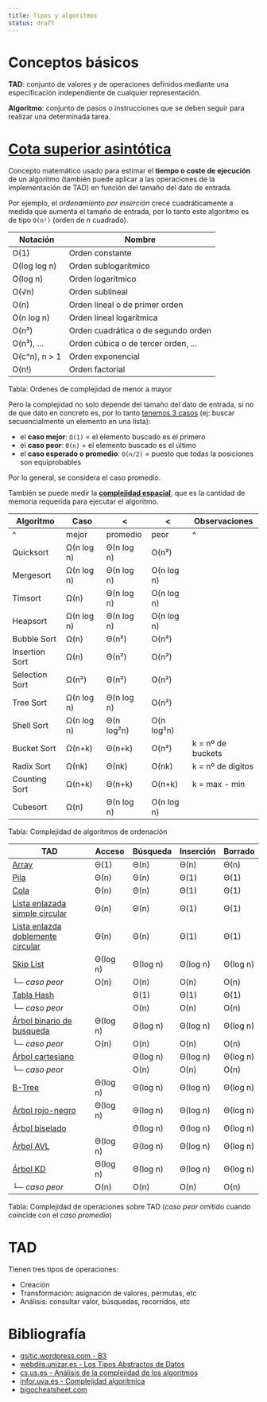 ```yaml
---
title: Tipos y algoritmos
status: draft
---
```


# Conceptos básicos

**TAD**:
conjunto de valores y de operaciones definidos
mediante una especificación independiente de cualquier representación.

**Algoritmo**: conjunto de pasos o instrucciones que se deben seguir para realizar
una determinada tarea.

# [Cota superior asintótica](https://es.wikipedia.org/wiki/Cota_superior_asint%C3%B3tica)

Concepto matemático usado para estimar el **tiempo o coste de ejecución** de un algoritmo
(también puede aplicar a las operaciones de la implementación de TAD) en función
del tamaño del dato de entrada.

Por ejemplo, el *ordenamiento por inserción* crece cuadráticamente a medida que
aumenta el tamaño de entrada, por lo tanto este algoritmo es de tipo `O(n²)`
(orden de n cuadrado).

| Notación      | Nombre |
|---------------|--------|
| O(1)          | Orden constante |
| O(log log n)  | Orden sublogarítmico |
| O(log n)      | Orden logarítmico |
| O(√n)         | Orden sublineal |
| O(n)          | Orden lineal o de primer orden |
| O(n log n)    | Orden lineal logarítmica |
| O(n²)         | Orden cuadrática o de segundo orden |
| O(n³), ...    | Orden cúbica o de tercer orden, ... |
| O(c^n), n > 1 | Orden exponencial |
| O(n!)         | Orden factorial |

Tabla: Ordenes de complejidad de menor a mayor <span class="complejidad_nombre"></span>

Pero la complejidad no solo depende del tamaño del dato de entrada, si no
de que dato en concreto es, por lo tanto [tenemos 3 casos](https://es.wikipedia.org/wiki/Casos_peor,_mejor_y_promedio)
(ej: buscar secuencialmente un elemento en una lista):

* el **caso mejor**: `Ω(1)` = el elemento buscado es el primero
* el **caso peor**: `Θ(n)` = el elemento buscado es el último
* el **caso esperado o promedio**: `O(n/2)` = puesto que todas la posiciones son equiprobables

Por lo general, se considera el caso promedio.

También se puede medir la **[complejidad espacial](https://en.wikipedia.org/wiki/Space_complexity)**,
que es la cantidad de memoria requerida para ejecutar el algoritmo.

| Algoritmo      | Caso  | <        | <    | Observaciones |
|----------------|-------|----------|------|---------------|
| ^              | mejor | promedio | peor | ^             |
| Quicksort      | Ω(n log n) | Θ(n log n) | O(n²) | |
| Mergesort      | Ω(n log n) | Θ(n log n) | O(n log n) | |
| Timsort        | Ω(n) | Θ(n log n) | O(n log n) | |
| Heapsort       | Ω(n log n) | Θ(n log n) | O(n log n) | |
| Bubble Sort    | Ω(n) | Θ(n²) | O(n²) | |
| Insertion Sort | Ω(n) | Θ(n²) | O(n²) | |
| Selection Sort | Ω(n²) | Θ(n²) | O(n²) | |
| Tree Sort      | Ω(n log n) | Θ(n log n) | O(n²) | |
| Shell Sort     | Ω(n log n) | Θ(n log²n) | O(n log²n) | |
| Bucket Sort    | Ω(n+k) | Θ(n+k) | O(n²) | k = nº de buckets |
| Radix Sort     | Ω(nk) | Θ(nk) | O(nk) | k = nº de digitos |
| Counting Sort  | Ω(n+k) | Θ(n+k) | O(n+k) | k = max - min |
| Cubesort       | Ω(n) | Θ(n log n) | O(n log n) | |

Tabla: Complejidad de algoritmos de ordenación <span class="complejidad_ordenacion"></span>

| TAD | Acceso | Búsqueda | Inserción | Borrado |
|-----|--------|----------|-----------|---------|
| [Array](https://es.wikipedia.org/wiki/Vector_(inform%C3%A1tica)) | Θ(1) | Θ(n) | Θ(n) | Θ(n) |
| [Pila](https://es.wikipedia.org/wiki/Pila_(inform%C3%A1tica)) | Θ(n) | Θ(n) | Θ(1) | Θ(1) |
| [Cola](https://es.wikipedia.org/wiki/Cola_(inform%C3%A1tica)) | Θ(n) | Θ(n) | Θ(1) | Θ(1) |
| [Lista enlazada<br/>simple circular](https://es.wikipedia.org/wiki/Lista_enlazada#Listas_enlazadas_simples_circulares) | Θ(n) | Θ(n) | Θ(1) | Θ(1) |
| [Lista enlazda<br/>doblemente circular](https://es.wikipedia.org/wiki/Lista_enlazada#Listas_enlazadas_doblemente_circulares) | Θ(n) | Θ(n) | Θ(1) | Θ(1) |
| [Skip List](https://es.wikipedia.org/wiki/Skip_list) | Θ(log n) | Θ(log n) | Θ(log n) | Θ(log n) |
| └─ *caso peor*                                     | O(n)      | O(n)      | O(n)      | O(n) |
| [Tabla Hash](https://es.wikipedia.org/wiki/Tabla_hash) | | Θ(1) | Θ(1) | Θ(1) |
| └─ *caso peor*                                       | | O(n) | O(n) | O(n) |
| [Árbol binario de busqueda](https://es.wikipedia.org/wiki/%C3%81rbol_binario_de_b%C3%BAsqueda) | Θ(log n) | Θ(log n) | Θ(log n) | Θ(log n) |
| └─ *caso peor*                                                       | O(n)      | O(n)      | O(n)      | O(n) |
| [Árbol cartesiano](https://es.wikipedia.org/wiki/%C3%81rbol_cartesiano) | | Θ(log n) | Θ(log n) | Θ(log n) |
| └─ *caso peor*                                                | | O(n)      | O(n)      | O(n) |
| [B-Tree](https://es.wikipedia.org/wiki/%C3%81rbol-B) | Θ(log n) | Θ(log n) | Θ(log n) | Θ(log n) |
| [Árbol rojo-negro](https://es.wikipedia.org/wiki/%C3%81rbol_rojo-negro) | Θ(log n) | Θ(log n) | Θ(log n) | Θ(log n) |
| [Árbol biselado](https://es.wikipedia.org/wiki/%C3%81rbol_biselado) | | Θ(log n) | Θ(log n) | Θ(log n) |
| [Árbol AVL](https://es.wikipedia.org/wiki/%C3%81rbol_AVL) | Θ(log n) | Θ(log n) | Θ(log n) | Θ(log n) |
| [Árbol KD](https://es.wikipedia.org/wiki/%C3%81rbol_kd) | Θ(log n) | Θ(log n) | Θ(log n) | Θ(log n) |
| └─ *caso peor*                                  | O(n)      | O(n)      | O(n)      | O(n) |

Tabla: Complejidad de operaciones sobre TAD (*caso peor* omitido cuando coincide con el *caso promedio*)  <span class="complejidad_tad"></span>

# TAD

Tienen tres tipos de operaciones:

* Creación
* Transformación: asignación de valores, permutas, etc
* Análisis: consultar valor, búsquedas, recorridos, etc

# Bibliografía

* [gsitic.wordpress.com - B3]({filename}/posts/gsitic.wordpress.com/bloque_3.md#tablas,-listas-y-arboles)
* [webdiis.unizar.es - Los Tipos Abstractos de Datos](http://webdiis.unizar.es/~elvira/eda/material0304/TADespec/TAD.pdf)
* [cs.us.es - Análisis de la complejidad de los algoritmos](https://www.cs.us.es/~jalonso/cursos/i1m-19/temas/tema-28.html)
* [infor.uva.es - Complejidad algorítmica](https://www2.infor.uva.es/~jvalvarez/docencia/tema5.pdf)
* [bigocheatsheet.com](https://www.bigocheatsheet.com/)
